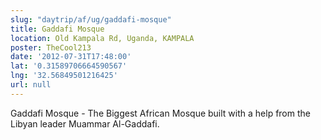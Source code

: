 ```yaml
---
slug: "daytrip/af/ug/gaddafi-mosque"
title: Gaddafi Mosque
location: Old Kampala Rd, Uganda, KAMPALA
poster: TheCool213
date: '2012-07-31T17:48:00'
lat: '0.31589706664590567'
lng: '32.56849501216425'
url: null
---
```


Gaddafi Mosque - The Biggest African Mosque built with a help from the Libyan leader Muammar Al-Gaddafi.
